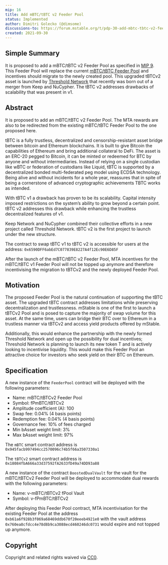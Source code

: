 ```yaml
---
mip: 16
title: Add mBTC/tBTC v2 Feeder Pool
status: Implemented
author: Dimitri Golecko (@dimsome)
discussions-to: https://forum.mstable.org/t/pdp-30-add-mbtc-tbtc-v2-feeder-pool/654
created: 2021-09-30
---
```


## Simple Summary

It is proposed to add a mBTC/tBTC v2 Feeder Pool as specified in [MIP 9](./mip-9). This Feeder Pool will replace the current [mBTC/tBTC Feeder Pool](https://etherscan.io/address/0xb61a6f928b3f069a68469ddb670f20eeeb4921e0) and incentives should migrate to the newly created pool. This upgraded tBTCv2 asset is launched by [Threshold Network](https://forum.threshold.network/) that recently was born out of a merger from Keep and NuCypher. The tBTC v2 addresses drawbacks of scalability that was present in v1.

## Abstract

It is proposed to add an mBTC/tBTC v2 Feeder Pool. The MTA rewards are also to be redirected from the existing mBTC/tBTC Feeder Pool to the one proposed here.

tBTC is a fully trustless, decentralized and censorship-resistant asset bridge between bitcoin and Ethereum blockchains. It is built to give Bitcoin the capabilities of Ethereum and bring additional collateral to DeFi. The asset is an ERC-20 pegged to Bitcoin, it can be minted or redeemed for BTC by anyone and without intermediaries. Instead of relying on a single custodian like wBTC or federation of custodians like Liquid, tBTC is supported by a decentralized bonded multi-federated peg model using ECDSA technology. Being alive and without incidents for a whole year, reassures that in spite of being a cornerstone of advanced cryptographic achievements TBTC works as intended.

With tBTC v1 a drawback has proven to be its scalability. Capital intensity imposed restrictions on the system’s ability to grow beyond a certain point. tBTC v2 addresses this drawback while enhancing the trustless decentralized features of v1.

Keep Network and NuCypher combined their collective efforts in a new project called Threshold Network. tBTC v2 is the first project to launch under the new structure.

The contract to swap tBTC v1 to tBTC v2 is accessible for users at the address: `0x6590DFF6abEd7C077839E8227A4f12Ec90E6D85F`

After the launch of the mBTC/tBTC v2 Feeder Pool, MTA incentives for the mBTC/tBTC v1 Feeder Pool will not be topped up anymore and therefore incentivising the migration to tBTCv2 and the newly deployed Feeder Pool.

## Motivation

The proposed Feeder Pool is the natural continuation of supporting the tBTC asset. The upgraded tBTC contract addresses limitations while preserving decentralization and trustlessness. mStable is one of the first to launch a tBTCv2 Pool and is posed to capture the majority of swap volume for this asset. At the same time, users can bridge their BTC over to Ethereum in a trustless manner via tBTCv2 and access yield products offered by mStable.

Additionally, this would enhance the partnership with the newly formed Threshold Network and open up the possibility for dual incentives; Threshold Network is planning to launch its new token T and is actively looking to incentivise liquidity. This would make this Feeder Pool an attractive choice for investors who seek yield on their BTC on Ethereum.

## Specification

A new instance of the `FeederPool` contract will be deployed with the following parameters:

- Name: mBTC/tBTCv2 Feeder Pool
- Symbol: fPmBTC/tBTCv2
- Amplitude coefficient (A): 100
- Swap fee: 0.04% (4 basis points)
- Redemption fee: 0.04% (4 basis points)
- Governance fee: 10% of fees charged
- Min bAsset weight limit: 3%
- Max bAsset weight limit: 97%

The `mBTC` smart contract address is `0x945facb997494cc2570096c74b5f66a3507330a1`

The `tBTCv2` smart contract address is `0x18084fbA666a33d37592fA2633fD49a74DD93a88`

A new instance of the contract `BoostedDualVault` for the vault for the mBTC/tBTCv2 Feeder Pool will be deployed to accommodate dual rewards with the following parameters:

- Name: v-mBTC/tBTCv2 fPool Vault
- Symbol: v-fPmBTC/tBTCv2

After deploying this Feeder Pool contract, MTA incentivisation for the existing Feeder Pool at the address `0xb61a6f928b3f069a68469ddb670f20eeeb4921e0` with the vault address `0x760ea8cfdcc4e78d8b9ca3088ecd460246dc0731` would expire and not topped up anymore.

## Copyright

Copyright and related rights waived via [CC0](https://creativecommons.org/publicdomain/zero/1.0/).
